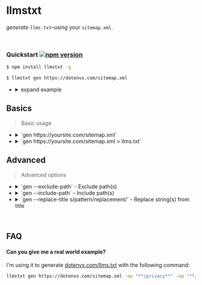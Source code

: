 # llmstxt

*generate `llms.txt`*–using your `sitemap.xml`.

&nbsp;

### Quickstart [![npm version](https://img.shields.io/npm/v/llmstxt.svg)](https://www.npmjs.com/package/llmstxt)

```sh
$ npm install llmstxt -g
```
```sh
$ llmstxt gen https://dotenvx.com/sitemap.xml
```

* <details><summary>expand example</summary><br>

  ```
  $ llmstxt gen https://dotenvx.com/sitemap.xml
  - [dotenvx run -f](https://dotenvx.com/docs/advanced/run-f.html): Compose multiple .env files for environment variables loading, as you need.
  - [dotenvx run --log-level](https://dotenvx.com/docs/advanced/run-log-level.html): Set `--log-level` to whatever you wish.
  - [dotenvx run --env HELLO=String](https://dotenvx.com/docs/advanced/run-overload.html): Override existing env variables. These can be variables already on your machine or variables loaded as files consecutively. The last variable seen will 'win'.
  - [dotenvx run --quiet](https://dotenvx.com/docs/advanced/run-quiet.html): Use `--quiet` to suppress all output (except errors).
  - [dotenvx run - Shell Expansion](https://dotenvx.com/docs/advanced/run-shell-expansion.html): Prevent your shell from expanding inline `$VARIABLES` before dotenvx has a chance to inject them. Use a subshell.
  ...
  ```

</details>

## Basics

> Basic usage
>

* <details><summary>`gen https://yoursite.com/sitemap.xml`</summary><br>

  Outputs to stdout.

  ```sh
  $ llmstxt gen https://dotenvx.com/sitemap.xml
  - [dotenvx run -f](https://dotenvx.com/docs/advanced/run-f.html): Compose multiple .env files for environment variables loading, as you need.
  - [dotenvx run --log-level](https://dotenvx.com/docs/advanced/run-log-level.html): Set `--log-level` to whatever you wish.
  - [dotenvx run --quiet](https://dotenvx.com/docs/advanced/run-quiet.html): Use `--quiet` to suppress all output (except errors).
  ...
  ```

  </details>
* <details><summary>`gen https://yoursite.com/sitemap.xml > llms.txt`</summary><br>

  Write to file.

  ```sh
  $ llmstxt gen https://dotenvx.com/sitemap.xml > llms.txt
  ```

  </details>

## Advanced

> Advanced options
>

* <details><summary>`gen --exclude-path` - Exclude path(s)</summary><br>

  Exclude paths from generation.

  ```sh
  # exclude all blog posts
  $ llmstxt gen https://dotenvx.com/sitemap.xml --exclude-path "**/blog/**"

  # exclude all docs
  $ llmstxt gen https://dotenvx.com/sitemap.xml --exclude-path "**/docs/**"

  # exclude privacy and terms
  $ llmstxt gen https://dotenvx.com/sitemap.xml -ep "**/privacy**" -ep "**/terms**"
  ```

  </details>
* <details><summary>`gen --include-path` - Include path(s)</summary><br>

  Include paths for generation.

  ```sh
  # include all docs only
  $ llmstxt gen https://dotenvx.com/sitemap.xml --include-path "**/docs/**"

  # include all blogs only
  $ llmstxt gen https://dotenvx.com/sitemap.xml -ip "**/blog/**"
  ```

  </details>
* <details><summary>`gen --replace-title s/pattern/replacement/` - Replace string(s) from title</summary><br>

  Use `--replace-title` to remove redundant text from your page titles. For example, dotenvx's titles all end with `| dotenvx`. I want to replace those with empty string.

  ```sh
  $ llmstxt gen https://dotenvx.com/sitemap.xml --replace-title 's/\| dotenvx//'
  ```

  </details>

&nbsp;

## FAQ

#### Can you give me a real world example?

I'm using it to generate [dotenvx.com/llms.txt](https://dotenvx.com/llms.txt) with the following command:

```sh
llmstxt gen https://dotenvx.com/sitemap.xml -ep "**/privacy**" -ep "**/terms**" -ep "**/blog/**" -ep "**/stats/**" -ep "**/support/**" -rt 's/\| dotenvx//' > llms.txt
```
